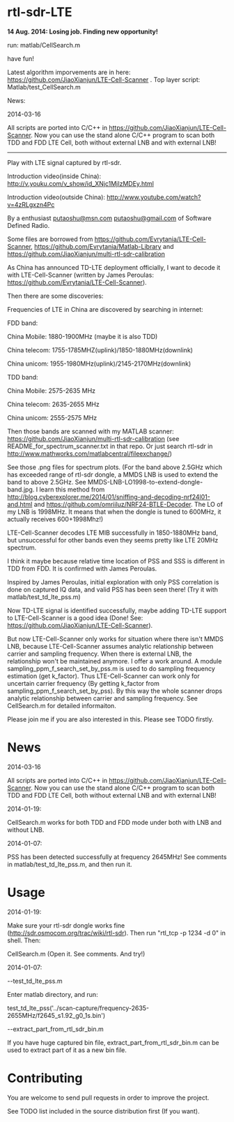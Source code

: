 rtl-sdr-LTE
===========

**14 Aug. 2014: Losing job. Finding new opportunity!**

run: matlab/CellSearch.m

have fun!

Latest algorithm imporvements are in here: https://github.com/JiaoXianjun/LTE-Cell-Scanner . Top layer script: Matlab/test_CellSearch.m

News:

2014-03-16

All scripts are ported into C/C++ in https://github.com/JiaoXianjun/LTE-Cell-Scanner.
Now you can use the stand alone C/C++ program to scan both TDD and FDD LTE Cell, both without external LNB and with external LNB!

----

Play with LTE signal captured by rtl-sdr.

Introduction video(inside China): http://v.youku.com/v_show/id_XNjc1MjIzMDEy.html

Introduction video(outside China): http://www.youtube.com/watch?v=4zRLgxzn4Pc

By a enthusiast <putaoshu@msn.com> <putaoshu@gmail.com> of Software Defined Radio.

Some files are borrowed from https://github.com/Evrytania/LTE-Cell-Scanner, https://github.com/Evrytania/Matlab-Library and https://github.com/JiaoXianjun/multi-rtl-sdr-calibration

As China has announced TD-LTE deployment officially, I want to decode it with LTE-Cell-Scanner (written by James Peroulas: https://github.com/Evrytania/LTE-Cell-Scanner).

Then there are some discoveries:

Frequencies of LTE in China are discovered by searching in internet:

FDD band:

China Mobile:  1880-1900MHz (maybe it is also TDD)

China telecom: 1755-1785MHZ(uplink)/1850-1880MHz(downlink)

China unicom:  1955-1980MHz(uplink)/2145-2170MHz(downlink)

TDD band:

China Mobile:  2575-2635 MHz

China telecom: 2635-2655 MHz

China unicom:  2555-2575 MHz

Then those bands are scanned with my MATLAB scanner: https://github.com/JiaoXianjun/multi-rtl-sdr-calibration (see README_for_spectrum_scanner.txt in that repo. Or just search rtl-sdr in http://www.mathworks.com/matlabcentral/fileexchange/)

See those .png files for spectrum plots. (For the band above 2.5GHz which has exceeded range of rtl-sdr dongle, a MMDS LNB is used to extend the band to above 2.5GHz.
See MMDS-LNB-LO1998-to-extend-dongle-band.jpg. I learn this method from http://blog.cyberexplorer.me/2014/01/sniffing-and-decoding-nrf24l01-and.html and https://github.com/omriiluz/NRF24-BTLE-Decoder.
The LO of my LNB is 1998MHz. It means that when the dongle is tuned to 600MHz, it actually receives 600+1998Mhz!)

LTE-Cell-Scanner decodes LTE MIB successfully in 1850-1880MHz band, but unsuccessful for other bands even they seems pretty like LTE 20MHz spectrum.

I think it maybe because relative time location of PSS and SSS is different in TDD from FDD. It is confirmed with James Peroulas.

Inspired by James Peroulas, initial exploration with only PSS correlation is done on captured IQ data, and valid PSS has been seen there! (Try it with matlab/test_td_lte_pss.m)

Now TD-LTE signal is identified successfully, maybe adding TD-LTE support to LTE-Cell-Scanner is a good idea (Done! See: https://github.com/JiaoXianjun/LTE-Cell-Scanner).

But now LTE-Cell-Scanner only works for situation where there isn't MMDS LNB, because LTE-Cell-Scanner assumes analytic relationship between carrier and sampling frequency.
When there is external LNB, the relationship won't be maintained anymore. I offer a work around. A module sampling_ppm_f_search_set_by_pss.m is used to do
sampling frequency estimation (get k_factor). Thus LTE-Cell-Scanner can work only for uncertain carrier frequency (By getting k_factor from sampling_ppm_f_search_set_by_pss). By this way
the whole scanner drops analytic relationship between carrier and sampling frequency. See CellSearch.m for detailed informaiton.

Please join me if you are also interested in this. Please see TODO firstly.

News
=======================
2014-03-16

All scripts are ported into C/C++ in https://github.com/JiaoXianjun/LTE-Cell-Scanner.
Now you can use the stand alone C/C++ program to scan both TDD and FDD LTE Cell, both without external LNB and with external LNB!

2014-01-19:

CellSearch.m works for both TDD and FDD mode under both with LNB and without LNB.

2014-01-07:

PSS has been detected successfully at frequency 2645MHz! See comments in matlab/test_td_lte_pss.m, and then run it.

Usage
=======================
2014-01-19:

Make sure your rtl-sdr dongle works fine (http://sdr.osmocom.org/trac/wiki/rtl-sdr). Then run "rtl_tcp -p 1234 -d 0" in shell. Then:

CellSearch.m (Open it. See comments. And try!)

2014-01-07:

--test_td_lte_pss.m

Enter matlab directory, and run:

test_td_lte_pss('../scan-capture/frequency-2635-2655MHz/f2645_s1.92_g0_1s.bin')

--extract_part_from_rtl_sdr_bin.m

If you have huge captured bin file, extract_part_from_rtl_sdr_bin.m can be used to extract part of it as a new bin file.

Contributing
=======================
You are welcome to send pull requests in order to improve the project.

See TODO list included in the source distribution first (If you want).


